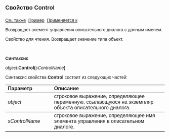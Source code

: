 <html>
<head>
<title>Описательный диалог\Control</title>
</head>

<body>

<p><font size="4" face="Arial"><strong>Свойство Control<br>
<br>
</strong></font><font face="Arial"><a href="../ASDOC/Control.html">См. 
также</a>&nbsp; <a href="../../Examples/E_AsDialogEx.html">Пример</a>&nbsp; <a
href="../AsDialogEx.html">Применяется к</a></font></p>

<p><font face="Arial">Возвращает элемент управления описательного 
диалога с данным именем.</font></p>

<p><font face="Arial">Свойство для чтения. Возвращает значение типа 
объект.</font></p>

<p class="label">&nbsp;</p>

<p class="label"><font face="Arial"><b>Синтаксис</b></font></p>

<p><font face="Arial"><em>object.</em><strong>Control(</strong><em>sControlName</em><strong>)</strong></font></p>

<p><font face="Arial">Синтаксис свойства <strong>Control</strong>
состоит из следующих частей:</font></p>

<table border="1" cellPadding="5" cols="2" frame="below" rules="rows">
<TBODY>
  <tr vAlign="top">
    <td class="label" width="29%"><font face="Arial"><b>Параметр</b></font></td>
    <td class="label" width="71%"><font face="Arial"><strong>Описание</strong></font></td>
  </tr>
  <tr>
    <td width="29%"><em><font face="Arial">object</font></em></td>
    <td width="71%"><font face="Arial">строковое выражение, 
	определяющее переменную, ссылающуюся на экземпляр объекта описательного 
	диалога.</font></td>
  </tr>
  <tr>
    <td width="29%"><em><font face="Arial">sControlName</font></em></td>
    <td width="71%"><font face="Arial">строковое выражение, 
	определяющее имя элемента управления в описательном диалоге.</font></td>
  </tr>
</table>
</body>
</html>
